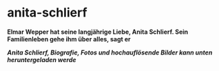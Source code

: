 # anita-schlierf

**Elmar Wepper hat seine langjährige Liebe, Anita Schlierf. Sein Familienleben gehe ihm über alles, sagt er**

***Anita Schlierf,  Biografie, Fotos und hochauflösende Bilder kann unten heruntergeladen werde***
